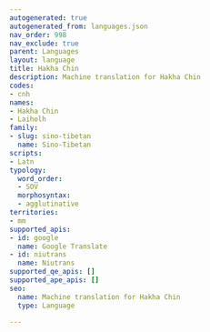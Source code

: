 ```yaml
---
autogenerated: true
autogenerated_from: languages.json
nav_order: 998
nav_exclude: true
parent: Languages
layout: language
title: Hakha Chin
description: Machine translation for Hakha Chin
codes:
- cnh
names:
- Hakha Chin
- Laiholh
family:
- slug: sino-tibetan
  name: Sino-Tibetan
scripts:
- Latn
typology:
  word_order:
  - SOV
  morphosyntax:
  - agglutinative
territories:
- mm
supported_apis:
- id: google
  name: Google Translate
- id: niutrans
  name: Niutrans
supported_qe_apis: []
supported_ape_apis: []
seo:
  name: Machine translation for Hakha Chin
  type: Language

---
```


